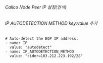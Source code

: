 
###### Calico Node Peer IP 설정(인식)
###### IP AUTODETECTION METHOD key:value 추가
```
# Auto-detect the BGP IP address.
- name: IP
  value: "autodetect"
- name: IP_AUTODETECTION_METHOD
  value: "cider=103.212.223.192/28"
```             
